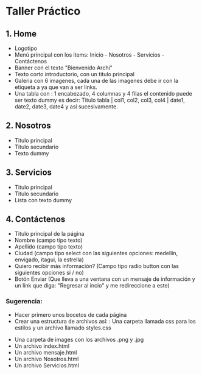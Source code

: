 # Taller Práctico

## 1. Home
* Logotipo
* Menú principal con los items: Inicio - Nosotros - Servicios - Contáctenos
* Banner con el texto "Bienvenido Archi"
* Texto corto introductorio, con un titulo principal
* Galeria con 6 imagenes, cada una de las imagenes debe ir con la etiqueta a ya que van    a ser links.
* Una tabla con : 1 encabezado, 4 columnas y 4 filas el contenido puede ser texto dummy    es decir: 
   Titulo tabla | col1, col2, col3, col4 | date1, date2, date3, date4 y así sucesivamente.

## 2. Nosotros
* Titulo principal
* Titulo secundario
* Texto dummy

## 3. Servicios
* Titulo principal
* Titulo secundario
* Lista con texto dummy

## 4. Contáctenos
* Titulo principal de la página
* Nombre (campo tipo texto)
* Apellido (campo tipo texto)
* Ciudad (campo tipo select con las siguientes opciones: medellin, envigado, itagui, la  estrella)
* Quiero recibir más información? (Campo tipo radio button con las siguientes opciones si / no)
* Botón Enviar (Que lleva a una ventana con un mensaje de información y un link que diga: "Regresar al incio" y me redireccione a este)

### Sugerencia:

* Hacer primero unos bocetos de cada página
* Crear una estructura de archivos así:
: Una carpeta llamada css para los estilos y un archivo llamado styles.css
- Una carpeta de images con los archivos .png y .jpg
- Un archivo index.html
- Un archivo mensaje.html
- Un archivo Nosotros.html
- Un archivo Servicios.html
